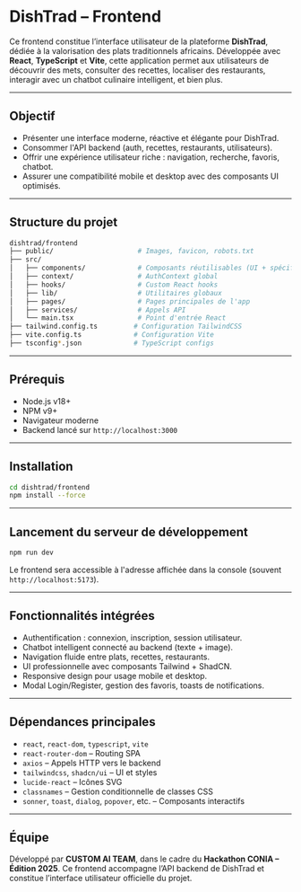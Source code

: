 # DishTrad – Frontend

Ce frontend constitue l’interface utilisateur de la plateforme **DishTrad**, dédiée à la valorisation des plats traditionnels africains. Développée avec **React**, **TypeScript** et **Vite**, cette application permet aux utilisateurs de découvrir des mets, consulter des recettes, localiser des restaurants, interagir avec un chatbot culinaire intelligent, et bien plus.

---

## Objectif

* Présenter une interface moderne, réactive et élégante pour DishTrad.
* Consommer l'API backend (auth, recettes, restaurants, utilisateurs).
* Offrir une expérience utilisateur riche : navigation, recherche, favoris, chatbot.
* Assurer une compatibilité mobile et desktop avec des composants UI optimisés.

---

## Structure du projet

```bash
dishtrad/frontend
├── public/                     # Images, favicon, robots.txt
├── src/
│   ├── components/             # Composants réutilisables (UI + spécifiques)
│   ├── context/                # AuthContext global
│   ├── hooks/                  # Custom React hooks
│   ├── lib/                    # Utilitaires globaux
│   ├── pages/                  # Pages principales de l'app
│   ├── services/               # Appels API
│   └── main.tsx                # Point d'entrée React
├── tailwind.config.ts         # Configuration TailwindCSS
├── vite.config.ts             # Configuration Vite
├── tsconfig*.json             # TypeScript configs
```

---

## Prérequis

* Node.js v18+
* NPM v9+
* Navigateur moderne
* Backend lancé sur `http://localhost:3000`

---

## Installation

```bash
cd dishtrad/frontend
npm install --force
```

---

## Lancement du serveur de développement

```bash
npm run dev
```

Le frontend sera accessible à l'adresse affichée dans la console (souvent `http://localhost:5173`).

---

## Fonctionnalités intégrées

* Authentification : connexion, inscription, session utilisateur.
* Chatbot intelligent connecté au backend (texte + image).
* Navigation fluide entre plats, recettes, restaurants.
* UI professionnelle avec composants Tailwind + ShadCN.
* Responsive design pour usage mobile et desktop.
* Modal Login/Register, gestion des favoris, toasts de notifications.

---

## Dépendances principales

* `react`, `react-dom`, `typescript`, `vite`
* `react-router-dom` – Routing SPA
* `axios` – Appels HTTP vers le backend
* `tailwindcss`, `shadcn/ui` – UI et styles
* `lucide-react` – Icônes SVG
* `classnames` – Gestion conditionnelle de classes CSS
* `sonner`, `toast`, `dialog`, `popover`, etc. – Composants interactifs

---

## Équipe

Développé par **CUSTOM AI TEAM**, dans le cadre du **Hackathon CONIA – Édition 2025**.
Ce frontend accompagne l’API backend de DishTrad et constitue l’interface utilisateur officielle du projet.

